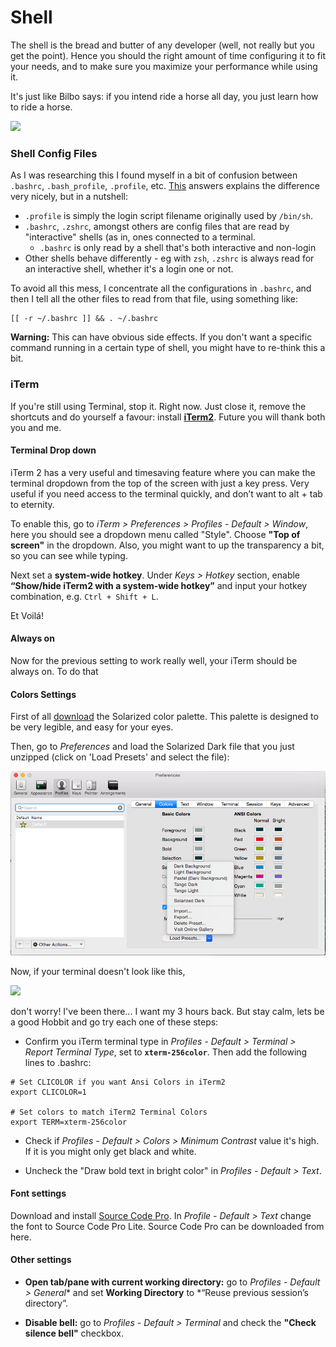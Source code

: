 # Shell

The shell is the bread and butter of any developer (well, not really but you get the point). Hence you should the right amount of time configuring it to fit your needs, and to make sure you maximize your performance while using it.


It's just like Bilbo says: if you intend ride a horse all day, you just learn how to ride a horse.

![](http://28.media.tumblr.com/tumblr_lxjxfkj2bi1r0pci8o1_500.gi)

### Shell Config Files

As I was researching this I found myself in a bit of confusion between ```.bashrc```,  ```.bash_profile```, ```.profile```, etc. [This](http://stackoverflow.com/a/415444) answers explains the difference very nicely, but in a nutshell:
* ```.profile``` is simply the login script filename originally used by ```/bin/sh```.
* ```.bashrc```, ```.zshrc```, amongst others are config files that are read by "interactive" shells (as in, ones connected to a terminal.
    * ```.bashrc``` is only read by a shell that's both interactive and non-login
* Other shells behave differently - eg with ```zsh```, ```.zshrc``` is always read for an interactive shell, whether it's a login one or not.

To avoid all this mess, I concentrate all the configurations in ```.bashrc```, and then I tell all the other files to read from that file, using something like:

```shell
[[ -r ~/.bashrc ]] && . ~/.bashrc
```

**Warning:** This can have obvious side effects. If you don't want a specific command running in a certain type of shell, you might have to re-think this a bit.


### iTerm 
If you're still using Terminal, stop it. Right now. Just close it, remove the shortcuts and do yourself a favour: install **[iTerm2](https://www.iterm2.com/)**. Future you will thank both you and me.

#### Terminal Drop down

iTerm 2 has a very useful and timesaving feature where you can make the terminal dropdown from the top of the screen with just a key press. Very useful if you need access to the terminal quickly, and don’t want to alt + tab to eternity.

To enable this, go to *iTerm > Preferences > Profiles - Default > Window*, here you should see a dropdown menu called "Style". Choose **"Top of screen"** in the dropdown. Also, you might want to up the transparency a bit, so you can see while typing. 

Next set a **system-wide hotkey**. Under *Keys > Hotkey* section, enable **“Show/hide iTerm2 with a system-wide hotkey”** and input your hotkey combination, e.g. ```Ctrl + Shift + L```. 

Et Voilá!

#### Always on

Now for the previous setting to work really well, your iTerm should be always on. To do that

#### Colors Settings

First of all [download](https://github.com/altercation/solarized/tree/master/iterm2-colors-solarized) the Solarized color palette. This palette is designed to be very legible, and easy for your eyes.

Then, go to *Preferences* and load the Solarized Dark file that you just unzipped (click on 'Load Presets' and select the file):

![](iterm-solarized-settings.png)

Now, if your terminal doesn't look like this,

![](https://www.dropbox.com/s/3yvgky963r5wyyy/Screenshot%202015-06-29%2022.47.47.png)

don't worry! I've been there... I want my 3 hours back. But stay calm, lets be a good Hobbit and go try each one of these steps:
* Confirm you iTerm terminal type in *Profiles - Default > Terminal > Report Terminal Type*, set to **```xterm-256color```**. Then add the following lines to .bashrc:

```shell
# Set CLICOLOR if you want Ansi Colors in iTerm2 
export CLICOLOR=1

# Set colors to match iTerm2 Terminal Colors
export TERM=xterm-256color
```

* Check if *Profiles - Default > Colors > Minimum Contrast* value it's high. If it is you might only get black and white.

* Uncheck the "Draw bold text in bright color" in *Profiles - Default > Text*.

#### Font settings

Download and install [Source Code Pro](https://github.com/adobe-fonts/source-code-pro). In *Profile - Default > Text* change the font to Source Code Pro Lite. Source Code Pro can be downloaded from here.


#### Other settings
* **Open tab/pane with current working directory:** go to *Profiles - Default > General** and set **Working Directory** to *“Reuse previous session’s directory”.

* **Disable bell:** go to *Profiles - Default > Terminal* and check the **"Check silence bell"** checkbox.